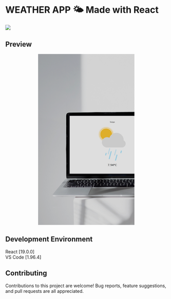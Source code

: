 # WEATHER APP 🌤️ Made with React

<img src="https://img.shields.io/badge/-React-20232A?style=for-the-badge&logo=react&logoColor=61DAFB">

## Preview

<div style="text-align: center;"><img src="/src/assets/preview.png" width="300px"></div>

## Development Environment

React [19.0.0]<br />
VS Code [1.96.4]

## Contributing

Contributions to this project are welcome! Bug reports, feature suggestions, and pull requests are all appreciated.
